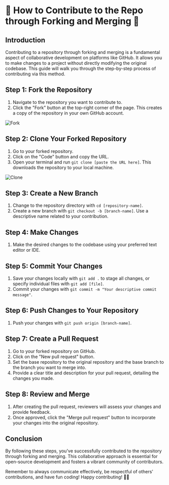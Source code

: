 # 🚀 How to Contribute to the Repo through Forking and Merging 🚀

## Introduction

Contributing to a repository through forking and merging is a fundamental aspect of collaborative development on platforms like GitHub. It allows you to make changes to a project without directly modifying the original codebase. This guide will walk you through the step-by-step process of contributing via this method.

## Step 1: Fork the Repository

1. Navigate to the repository you want to contribute to.
2. Click the "Fork" button at the top-right corner of the page. This creates a copy of the repository in your own GitHub account.

![Fork](https://emojicombos.com/emoji/unicode-13.1/1f3d4-200d-1f4bb.png)

## Step 2: Clone Your Forked Repository

1. Go to your forked repository.
2. Click on the "Code" button and copy the URL.
3. Open your terminal and run `git clone [paste the URL here]`. This downloads the repository to your local machine.

![Clone](https://emojicombos.com/emoji/unicode-13.1/1f4be.png)

## Step 3: Create a New Branch

1. Change to the repository directory with `cd [repository-name]`.
2. Create a new branch with `git checkout -b [branch-name]`. Use a descriptive name related to your contribution.

## Step 4: Make Changes

1. Make the desired changes to the codebase using your preferred text editor or IDE.

## Step 5: Commit Your Changes

1. Save your changes locally with `git add .` to stage all changes, or specify individual files with `git add [file]`.
2. Commit your changes with `git commit -m "Your descriptive commit message"`.

## Step 6: Push Changes to Your Repository

1. Push your changes with `git push origin [branch-name]`.

## Step 7: Create a Pull Request

1. Go to your forked repository on GitHub.
2. Click on the "New pull request" button.
3. Set the base repository to the original repository and the base branch to the branch you want to merge into.
4. Provide a clear title and description for your pull request, detailing the changes you made.


## Step 8: Review and Merge

1. After creating the pull request, reviewers will assess your changes and provide feedback.
2. Once approved, click the "Merge pull request" button to incorporate your changes into the original repository.

## Conclusion

By following these steps, you've successfully contributed to the repository through forking and merging. This collaborative approach is essential for open-source development and fosters a vibrant community of contributors.

Remember to always communicate effectively, be respectful of others' contributions, and have fun coding! Happy contributing! 🌟🎉

